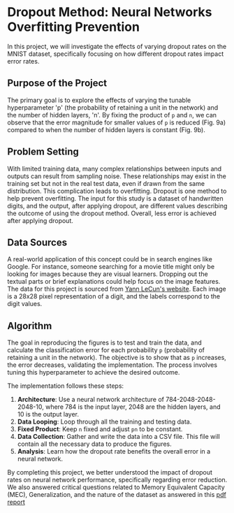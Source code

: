 # Dropout Method: Neural Networks Overfitting Prevention

In this project, we will investigate the effects of varying dropout rates on the MNIST dataset, specifically focusing on how different dropout rates impact error rates.

## Purpose of the Project

The primary goal is to explore the effects of varying the tunable hyperparameter 'p' (the probability of retaining a unit in the network) and the number of hidden layers, 'n'. By fixing the product of `p` and `n`, we can observe that the error magnitude for smaller values of `p` is reduced (Fig. 9a) compared to when the number of hidden layers is constant (Fig. 9b).

## Problem Setting

With limited training data, many complex relationships between inputs and outputs can result from sampling noise. These relationships may exist in the training set but not in the real test data, even if drawn from the same distribution. This complication leads to overfitting. Dropout is one method to help prevent overfitting. The input for this study is a dataset of handwritten digits, and the output, after applying dropout, are different values describing the outcome of using the dropout method. Overall, less error is achieved after applying dropout.

## Data Sources

A real-world application of this concept could be in search engines like Google. For instance, someone searching for a movie title might only be looking for images because they are visual learners. Dropping out the textual parts or brief explanations could help focus on the image features. The data for this project is sourced from [Yann LeCun's website](http://yann.lecun.com/exdb/mnist/). Each image is a 28x28 pixel representation of a digit, and the labels correspond to the digit values.

## Algorithm

The goal in reproducing the figures is to test and train the data, and calculate the classification error for each probability `p` (probability of retaining a unit in the network). The objective is to show that as `p` increases, the error decreases, validating the implementation. The process involves tuning this hyperparameter to achieve the desired outcome.

The implementation follows these steps:

1. **Architecture**: Use a neural network architecture of 784-2048-2048-2048-10, where 784 is the input layer, 2048 are the hidden layers, and 10 is the output layer.
2. **Data Looping**: Loop through all the training and testing data.
3. **Fixed Product**: Keep `n` fixed and adjust `pn` to be constant.
4. **Data Collection**: Gather and write the data into a CSV file. This file will contain all the necessary data to produce the figures.
5. **Analysis**: Learn how the dropout rate benefits the overall error in a neural network.

By completing this project, we better understood the impact of dropout rates on neural network performance, specifically regarding error reduction. We also answered critical questions related to Memory Equivalent Capacity (MEC), Generalization, and the nature of the dataset as answered in this [pdf report](https://github.com/Apratim08/Dropout-Neural-Networks-Analysis/blob/main/CS294_Final_Project.pdf)
